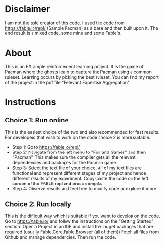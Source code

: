 # Disclaimer
I am not the sole creator of this code. I used the code from https://fable.io/repl/ (Sample Pacman)
as a base and then built upon it. The end result is a mixed code, some mine and some Fable's. 

# About
This is an F# simple reinforcement learning project. It is the game of Pacman
where the ghosts learn to capture the Pacman using a common ruleset. Learning occurs by picking the best ruleset.
You can find my report of the project in the pdf file "Relevant Expertise Aggregation".

# Instructions

## Choice 1: Run online
This is the easiest choice of the two and also recommended for fast results. For developers that wish to work on the code choice 2
is more suitable.

- Step 1: Go to https://fable.io/repl/
- Step 2: Navigate from the left menu to "Fun and Games" and then "Pacman". This makes sure the compiler gets all the relevant dependencies           and packages for the Pacman game. 
- Step 3: Select the text file of your choice. All of my text files are functional and represent different stages of my project and hence             different results of my experiment.
          Copy-paste the code on the left screen of the FABLE repl and press compile.
- Step 4: Observe results and feel free to modify code or explore it more. 

## Choice 2: Run locally
This is the difficult way which is suitable if you want to develop on the code.
Go to https://fable.io/ and follow the instructions on the "Getting Started" section.
Open a Project in an IDE and install the .nuget packages that are required (usually Fable.Core,Fable.Browser (all of them))
Fetch all files from Github and manage dependencies. Then run the code.

